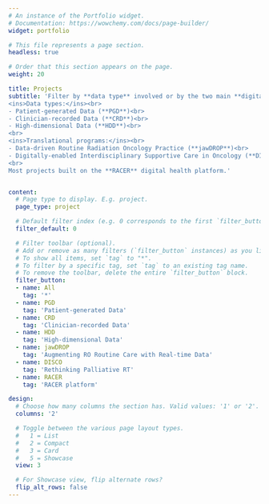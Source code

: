 ```yaml
---
# An instance of the Portfolio widget.
# Documentation: https://wowchemy.com/docs/page-builder/
widget: portfolio

# This file represents a page section.
headless: true

# Order that this section appears on the page.
weight: 20

title: Projects
subtitle: 'Filter by **data type** involved or by the two main **digital health translational programs**.<br><br>
<ins>Data types:</ins><br>
- Patient-generated Data (**PGD**)<br>
- Clinician-recorded Data (**CRD**)<br>
- High-dimensional Data (**HDD**)<br>
<br>
<ins>Translational programs:</ins><br>
- Data-driven Routine Radiation Oncology Practice (**jawDROP**)<br>
- Digitally-enabled Interdisciplinary Supportive Care in Oncology (**DISCO**)<br>
<br>
Most projects built on the **RACER** digital health platform.'


content:
  # Page type to display. E.g. project.
  page_type: project

  # Default filter index (e.g. 0 corresponds to the first `filter_button` instance below).
  filter_default: 0

  # Filter toolbar (optional).
  # Add or remove as many filters (`filter_button` instances) as you like.
  # To show all items, set `tag` to "*".
  # To filter by a specific tag, set `tag` to an existing tag name.
  # To remove the toolbar, delete the entire `filter_button` block.
  filter_button:
  - name: All
    tag: '*'
  - name: PGD
    tag: 'Patient-generated Data'
  - name: CRD
    tag: 'Clinician-recorded Data'
  - name: HDD
    tag: 'High-dimensional Data'
  - name: jawDROP
    tag: 'Augmenting RO Routine Care with Real-time Data'
  - name: DISCO
    tag: 'Rethinking Palliative RT'
  - name: RACER
    tag: 'RACER platform'

design:
  # Choose how many columns the section has. Valid values: '1' or '2'.
  columns: '2'

  # Toggle between the various page layout types.
  #   1 = List
  #   2 = Compact
  #   3 = Card
  #   5 = Showcase
  view: 3

  # For Showcase view, flip alternate rows?
  flip_alt_rows: false
---
```

